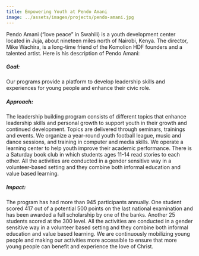 ```yaml
---
title: Empowering Youth at Pendo Amani
image: ../assets/images/projects/pendo-amani.jpg
---
```

Pendo Amani (“love peace” in Swahili) is a youth development center located in Juja, about nineteen miles north of
Nairobi, Kenya. The director, Mike Wachira, is a long-time friend of  the Komolion HDF founders and a talented artist.
Here is his description of Pendo Amani:

##### Goal: 
Our programs provide a platform to develop leadership skills and experiences for young people and enhance their civic
role.

##### Approach:
The leadership building program consists of different topics that enhance leadership skills and personal growth to
support youth in their growth and continued development. Topics are delivered through seminars, trainings and events. We
organize a year-round youth football league, music and dance sessions, and training in computer and media skills. We
operate a learning center to help youth improve their academic performance. There is a Saturday book club in which
students ages 11-14 read stories to each other. All the activities are conducted in a gender sensitive way in a
volunteer-based setting and they combine both informal education and value based learning.  

##### Impact:
The program has had more than 945 participants annually. One student scored 417 out of a potential 500 points on the
last national examination and has been awarded a full scholarship by one of the banks.  Another 25 students scored at
the 300 level. All the activities are conducted in a gender sensitive way in a volunteer based setting and they combine
both informal education and value based learning. We are continuously mobilizing young people and making our activities
more accessible to ensure that more young people can benefit and experience the love of Christ.
